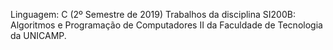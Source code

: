 Linguagem: C
(2º Semestre de 2019)
Trabalhos da disciplina SI200B: Algoritmos e Programação de Computadores II da Faculdade de Tecnologia da UNICAMP.
